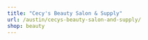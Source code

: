 ```yaml
---
title: "Cecy's Beauty Salon & Supply"
url: /austin/cecys-beauty-salon-and-supply/
shop: beauty
---
```

